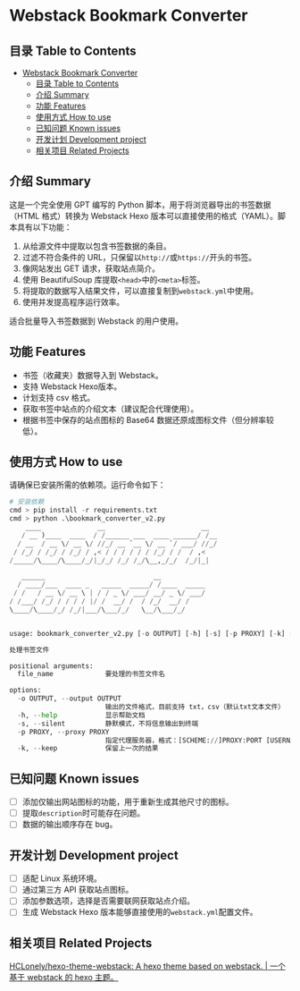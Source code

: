 # Webstack Bookmark Converter

## 目录 Table to Contents

- [Webstack Bookmark Converter](#webstack-bookmark-converter)
  - [目录 Table to Contents](#目录-table-to-contents)
  - [介绍 Summary](#介绍-summary)
  - [功能 Features](#功能-features)
  - [使用方式 How to use](#使用方式-how-to-use)
  - [已知问题 Known issues](#已知问题-known-issues)
  - [开发计划 Development project](#开发计划-development-project)
  - [相关项目 Related Projects](#相关项目-related-projects)

## 介绍 Summary

这是一个完全使用 GPT 编写的 Python 脚本，用于将浏览器导出的书签数据（HTML 格式）转换为 Webstack Hexo 版本可以直接使用的格式（YAML）。脚本具有以下功能：

1. 从给源文件中提取以包含书签数据的条目。
2. 过滤不符合条件的 URL，只保留以`http://`或`https://`开头的书签。
3. 像网站发出 GET 请求，获取站点简介。
4. 使用 BeautifulSoup 库提取`<head>`中的`<meta>`标签。
5. 将提取的数据写入结果文件，可以直接复制到`webstack.yml`中使用。
6. 使用并发提高程序运行效率。

适合批量导入书签数据到 Webstack 的用户使用。

## 功能 Features

- 书签（收藏夹）数据导入到 Webstack。
- 支持 Webstack Hexo版本。
- 计划支持 csv 格式。
- 获取书签中站点的介绍文本（建议配合代理使用）。
- 根据书签中保存的站点图标的 Base64 数据还原成图标文件（但分辨率较低）。

## 使用方式 How to use

请确保已安装所需的依赖项。运行命令如下：

```python
# 安装依赖
cmd > pip install -r requirements.txt
cmd > python .\bookmark_converter_v2.py
    ____              __                        __
   / __ )____  ____  / /______ ___  ____ ______/ /__
  / __  / __ \/ __ \/ //_/ __ `__ \/ __ `/ ___/ //_/
 / /_/ / /_/ / /_/ / ,< / / / / / / /_/ / /  / ,<
/_____/\____/\____/_/|_/_/ /_/ /_/\__,_/_/  /_/|_|

   ______                           __
  / ____/___  ____ _   _____  _____/ /____  _____
 / /   / __ \/ __ \ | / / _ \/ ___/ __/ _ \/ ___/
/ /___/ /_/ / / / / |/ /  __/ /  / /_/  __/ /
\____/\____/_/ /_/|___/\___/_/   \__/\___/_/


usage: bookmark_converter_v2.py [-o OUTPUT] [-h] [-s] [-p PROXY] [-k] [file_name]

处理书签文件

positional arguments:
  file_name             要处理的书签文件名

options:
  -o OUTPUT, --output OUTPUT
                        输出的文件格式，目前支持 txt，csv（默认txt文本文件）
  -h, --help            显示帮助文档
  -s, --silent          静默模式，不将信息输出到终端
  -p PROXY, --proxy PROXY
                        指定代理服务器，格式：[SCHEME://]PROXY:PORT [USERNAME] [PASSWORD]（不填写协 议则默认为socks5）
  -k, --keep            保留上一次的结果
```

## 已知问题 Known issues

- [ ] 添加仅输出网站图标的功能，用于重新生成其他尺寸的图标。
- [ ] 提取`description`时可能存在问题。
- [ ] 数据的输出顺序存在 bug。

## 开发计划 Development project

- [ ] 适配 Linux 系统环境。
- [ ] 通过第三方 API 获取站点图标。
- [ ] 添加参数选项，选择是否需要联网获取站点介绍。
- [ ] 生成 Webstack Hexo 版本能够直接使用的`webstack.yml`配置文件。

## 相关项目 Related Projects

[HCLonely/hexo-theme-webstack: A hexo theme based on webstack. | 一个基于 webstack 的 hexo 主题。](https://github.com/HCLonely/hexo-theme-webstack/)
